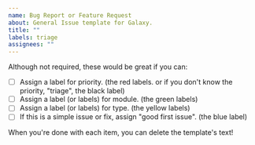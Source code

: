 ```yaml
---
name: Bug Report or Feature Request
about: General Issue template for Galaxy.
title: ""
labels: triage
assignees: ""
---
```


Although not required, these would be great if you can:

- [ ] Assign a label for priority. (the red labels. or if you don't know the priority, "triage", the black label)
- [ ] Assign a label (or labels) for module. (the green labels)
- [ ] Assign a label (or labels) for type. (the yellow labels)
- [ ] If this is a simple issue or fix, assign "good first issue". (the blue label)

When you're done with each item, you can delete the template's text!
